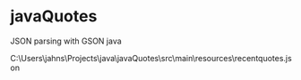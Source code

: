 # javaQuotes
JSON parsing with GSON java

C:\\Users\\jahns\\Projects\\java\\javaQuotes\\src\\main\\resources\\recentquotes.json
